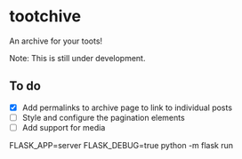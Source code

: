 # tootchive

An archive for your toots! 

Note: This is still under development.

## To do

- [x] Add permalinks to archive page to link to individual posts
- [ ] Style and configure the pagination elements
- [ ] Add support for media

FLASK_APP=server FLASK_DEBUG=true python -m flask run

